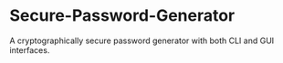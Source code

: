 # Secure-Password-Generator
A cryptographically secure password generator with both CLI and GUI interfaces.
